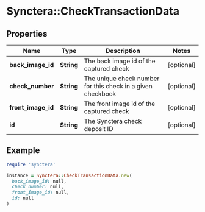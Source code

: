# Synctera::CheckTransactionData

## Properties

| Name | Type | Description | Notes |
| ---- | ---- | ----------- | ----- |
| **back_image_id** | **String** | The back image id of the captured check | [optional] |
| **check_number** | **String** | The unique check number for this check in a given checkbook | [optional] |
| **front_image_id** | **String** | The front image id of the captured check | [optional] |
| **id** | **String** | The Synctera check deposit ID | [optional] |

## Example

```ruby
require 'synctera'

instance = Synctera::CheckTransactionData.new(
  back_image_id: null,
  check_number: null,
  front_image_id: null,
  id: null
)
```

